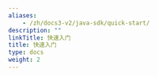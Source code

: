 ```yaml
---
aliases:
    - /zh/docs3-v2/java-sdk/quick-start/
description: ""
linkTitle: 快速入门
title: 快速入门
type: docs
weight: 2
---
```

